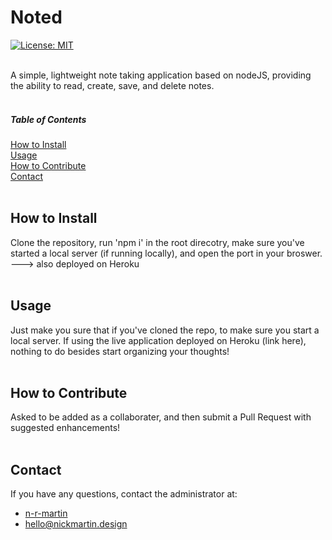 # Noted

  [![License: MIT](https://img.shields.io/badge/License-MIT-yellow.svg)](https://opensource.org/licenses/MIT)
  <br />
  <br />
  
  A simple, lightweight note taking application based on nodeJS, providing the ability to read, create, save, and delete notes.
  <br />
  <br />

  ##### Table of Contents  
  [How to Install](#installation)  
  [Usage](#usage)   
  [How to Contribute](#contribution)  
  [Contact](#contact)  
  <br />

  <a name="installation"></a>

  ## How to Install
  Clone the repository, run 'npm i' in the root direcotry, make sure you've started a local server (if running locally), and open the port in your broswer. ---> also deployed on Heroku
  <br />
  <br />

  <a name="usage"></a>

  ## Usage
  Just make you sure that if you've cloned the repo, to make sure you start a local server. If using the live application deployed on Heroku (link here), nothing to do besides start organizing your thoughts!
  <br />
  <br />

  <a name="contribution"></a>

  ## How to Contribute
  Asked to be added as a collaborater, and then submit a Pull Request with suggested enhancements!
  <br />
  <br />

  <a name="contact"></a>

  ## Contact
  If you have any questions, contact the administrator at:

  * [n-r-martin](https://github.com/n-r-martin)
  * hello@nickmartin.design
  
